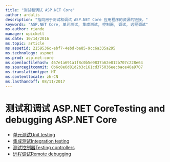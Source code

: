 ```yaml
---
title: "测试和调试 ASP.NET Core"
author: ardalis
description: "指向用于测试和调试 ASP.NET Core 应用程序的资源的链接。"
keywords: "ASP.NET Core, 单元测试, 集成测试, 控制器, 调试, 远程调试"
ms.author: riande
manager: wpickett
ms.date: 10/14/2016
ms.topic: article
ms.assetid: 2159536c-ebf7-4ebd-ba85-9cc6a335a295
ms.technology: aspnet
ms.prod: asp.net-core
ms.openlocfilehash: 467e1a691a1f8c0b5e0837a62e812b707c228e64
ms.sourcegitcommit: 0b6c8e6d81d2b3c161cd375036eecbace46a9707
ms.translationtype: HT
ms.contentlocale: zh-CN
ms.lasthandoff: 08/11/2017
---
```

# <a name="testing-and-debugging-aspnet-core"></a><span data-ttu-id="f9166-104">测试和调试 ASP.NET Core</span><span class="sxs-lookup"><span data-stu-id="f9166-104">Testing and debugging ASP.NET Core</span></span>

- [<span data-ttu-id="f9166-105">单元测试</span><span class="sxs-lookup"><span data-stu-id="f9166-105">Unit testing</span></span>](https://docs.microsoft.com/dotnet/articles/core/testing/unit-testing-with-dotnet-test)
- [<span data-ttu-id="f9166-106">集成测试</span><span class="sxs-lookup"><span data-stu-id="f9166-106">Integration testing</span></span>](xref:testing/integration-testing)
- [<span data-ttu-id="f9166-107">测试控制器</span><span class="sxs-lookup"><span data-stu-id="f9166-107">Testing controllers</span></span>](xref:mvc/controllers/testing)
- [<span data-ttu-id="f9166-108">远程调试</span><span class="sxs-lookup"><span data-stu-id="f9166-108">Remote debugging</span></span>](https://docs.microsoft.com/visualstudio/debugger/remote-debugging-azure)
